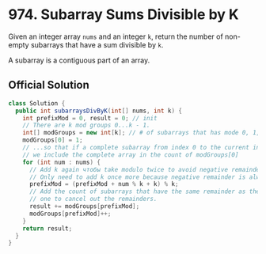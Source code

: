 # 974. Subarray Sums Divisible by K
Given an integer array ```nums``` and an integer ```k```, return the number of non-empty subarrays that have a sum divisible by ```k```.

A subarray is a contiguous part of an array.
## Official Solution
```java
class Solution {
  public int subarraysDivByK(int[] nums, int k) {
    int prefixMod = 0, result = 0; // init
    // There are k mod groups 0...k - 1.
    int[] modGroups = new int[k]; // # of subarrays that has mode 0, 1, 2, ... k - 1 after devided by k.
    modGroups[0] = 1; 
    // ...so that if a complete subarray from index 0 to the current index is divisible by k
    // we include the complete array in the count of modGroups[0]
    for (int num : nums) {
      // Add k again чтобы take modulo twice to avoid negative remainders.
      // Only need to add k once more because negative remainder is always larger than -k.
      prefixMod = (prefixMod + num % k + k) % k;
      // Add the count of subarrays that have the same remainder as the current
      // one to cancel out the remainders.
      result += modGroups[prefixMod];
      modGroups[prefixMod]++;
    }
    return result;
  }
}
```